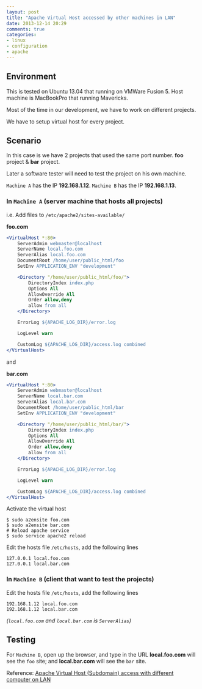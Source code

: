 ```yaml
---
layout: post
title: "Apache Virtual Host accessed by other machines in LAN"
date: 2013-12-14 20:29
comments: true
categories: 
- linux
- configuration
- apache
---
```


## Environment

This is tested on Ubuntu 13.04 that running on VMWare Fusion 5. Host machine is MacBookPro that running Mavericks.

Most of the time in our development, we have to work on different projects.

We have to setup virtual host for every project.

## Scenario
In this case is we have 2 projects that used the same port number. **foo** project & **bar** project.

Later a software tester will need to test the project on his own machine.

`Machine A` has the IP **192.168.1.12**. `Machine B` has the IP **192.168.1.13**.

### In `Machine A` (server machine that hosts all projects)
i.e. Add files to `/etc/apache2/sites-available/`

**foo.com**

```apache
<VirtualHost *:80>
    ServerAdmin webmaster@localhost
    ServerName local.foo.com
    ServerAlias local.foo.com
    DocumentRoot /home/user/public_html/foo
    SetEnv APPLICATION_ENV "development"

    <Directory "/home/user/public_html/foo/">
        DirectoryIndex index.php
        Options All
        AllowOverride All
        Order allow,deny
        allow from all
    </Directory>

    ErrorLog ${APACHE_LOG_DIR}/error.log

    LogLevel warn

    CustomLog ${APACHE_LOG_DIR}/access.log combined
</VirtualHost>
```

and

**bar.com**

```apache
<VirtualHost *:80>
    ServerAdmin webmaster@localhost
    ServerName local.bar.com
    ServerAlias local.bar.com
    DocumentRoot /home/user/public_html/bar
    SetEnv APPLICATION_ENV "development"

    <Directory "/home/user/public_html/bar/">
        DirectoryIndex index.php
        Options All
        AllowOverride All
        Order allow,deny
        allow from all
    </Directory>

    ErrorLog ${APACHE_LOG_DIR}/error.log

    LogLevel warn

    CustomLog ${APACHE_LOG_DIR}/access.log combined
</VirtualHost>
```

Activate the virtual host

```
$ sudo a2ensite foo.com
$ sudo a2ensite bar.com
# Reload apache service
$ sudo service apache2 reload
```

Edit the hosts file `/etc/hosts`, add the following lines

```text
127.0.0.1 local.foo.com
127.0.0.1 local.bar.com
```

### In `Machine B` (client that want to test the projects)

Edit the hosts file `/etc/hosts`, add the following lines

```text
192.168.1.12 local.foo.com
192.168.1.12 local.bar.com
```

_(`local.foo.com` and `local.bar.com` is `ServerAlias`)_

## Testing
For `Machine B`, open up the browser, and type in the URL **local.foo.com** will see the `foo` site; and **local.bar.com** will see the `bar` site.

Reference: [Apache Virtual Host (Subdomain) access with different computer on LAN](http://stackoverflow.com/questions/7141634/apache-virtual-host-subdomain-access-with-different-computer-on-lan/7146132#7146132)

